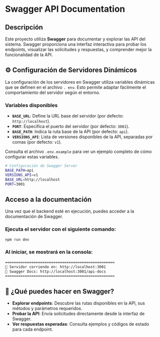 # Swagger API Documentation

## Descripción

Este proyecto utiliza **Swagger** para documentar y explorar las API del sistema. Swagger proporciona una interfaz interactiva para probar los endpoints, visualizar las solicitudes y respuestas, y comprender mejor la funcionalidad de la API.

## ⚙️ Configuración de Servidores Dinámicos

La configuración de los servidores en Swagger utiliza 
variables dinámicas que se definen en el archivo `.
env`. Esto permite adaptar fácilmente el 
comportamiento del servidor según el entorno.

### Variables disponibles

- **`BASE_URL`**: Define la URL base del servidor (por 
defecto: `http://localhost`).
- **`PORT`**: Especifica el puerto del servidor (por 
defecto: `3001`).
- **`BASE_PATH`**: Indica la ruta base de la API (por 
defecto: `api`).
- **`VERSIONS_API`**: Lista de versiones disponibles 
de la API, separadas por comas (por defecto: `v1`).

Consulta el archivo `.env.example` para ver un ejemplo 
completo de cómo configurar estas variables.

```bash
# Configuración de Swagger Server
BASE_PATH=api
VERSIONS_API=v1
BASE_URL=http://localhost
PORT=3001
```

## Acceso a la documentación

Una vez que el backend esté en ejecución, puedes acceder a la documentación de Swagger.

### Ejecuta el servidor con el siguiente comando:

```bash
npm run dev
```
### Al iniciar, se mostrará en la consola:

```bash
==================================================
🚀 Servidor corriendo en: http://localhost:3001   
📃 Swagger Docs: http://localhost:3001/api-docs   
==================================================
```

## 📖 ¿Qué puedes hacer en Swagger?

- **Explorar endpoints**: Descubre las rutas disponibles en la API, sus métodos y parámetros requeridos.
- **Probar la API**: Envía solicitudes directamente desde la interfaz de Swagger.
- **Ver respuestas esperadas**: Consulta ejemplos y códigos de estado para cada endpoint.